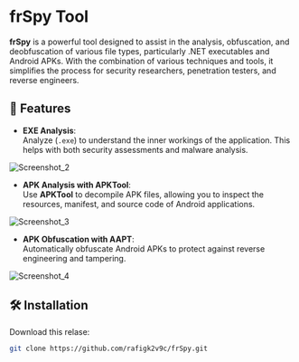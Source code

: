 # frSpy Tool

**frSpy** is a powerful tool designed to assist in the analysis, obfuscation, and deobfuscation of various file types, particularly .NET executables and Android APKs. With the combination of various techniques and tools, it simplifies the process for security researchers, penetration testers, and reverse engineers.

## 🚀 Features

- **EXE Analysis**:  
  Analyze (`.exe`) to understand the inner workings of the application. This helps with both security assessments and malware analysis.

![Screenshot_2](https://github.com/user-attachments/assets/3fb5c59f-1b6d-41ec-9c13-14f153d76eb0)


- **APK Analysis with APKTool**:  
  Use **APKTool** to decompile APK files, allowing you to inspect the resources, manifest, and source code of Android applications.

![Screenshot_3](https://github.com/user-attachments/assets/d52da35b-a727-4fb7-a718-006872d16fe5)


- **APK Obfuscation with AAPT**:  
  Automatically obfuscate Android APKs to protect against reverse engineering and tampering.

 ![Screenshot_4](https://github.com/user-attachments/assets/6a632c54-5baa-4fb4-a6d9-b054a2b31298)


## 🛠️ Installation

Download this relase:

```bash
git clone https://github.com/rafigk2v9c/frSpy.git
